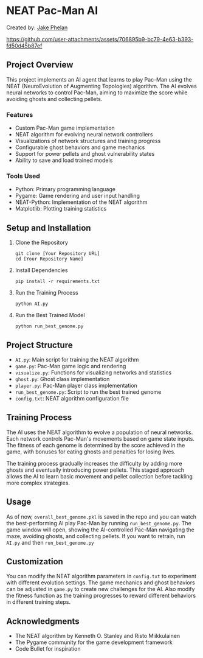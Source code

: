 # NEAT Pac-Man AI

Created by: [Jake Phelan](https://github.com/jakephelan1)

https://github.com/user-attachments/assets/706895b9-bc79-4e63-b393-fd50d45b87ef

## Project Overview

This project implements an AI agent that learns to play Pac-Man using the NEAT (NeuroEvolution of Augmenting Topologies) algorithm. The AI evolves neural networks to control Pac-Man, aiming to maximize the score while avoiding ghosts and collecting pellets.

### Features

- Custom Pac-Man game implementation
- NEAT algorithm for evolving neural network controllers
- Visualizations of network structures and training progress
- Configurable ghost behaviors and game mechanics
- Support for power pellets and ghost vulnerability states
- Ability to save and load trained models

### Tools Used

- Python: Primary programming language
- Pygame: Game rendering and user input handling
- NEAT-Python: Implementation of the NEAT algorithm
- Matplotlib: Plotting training statistics

## Setup and Installation

1. Clone the Repository
   ```
   git clone [Your Repository URL]
   cd [Your Repository Name]
   ```

2. Install Dependencies
   ```
   pip install -r requirements.txt
   ```

3. Run the Training Process
   ```
   python AI.py
   ```

4. Run the Best Trained Model
   ```
   python run_best_genome.py
   ```

## Project Structure

- `AI.py`: Main script for training the NEAT algorithm
- `game.py`: Pac-Man game logic and rendering
- `visualize.py`: Functions for visualizing networks and statistics
- `ghost.py`: Ghost class implementation
- `player.py`: Pac-Man player class implementation
- `run_best_genome.py`: Script to run the best trained genome
- `config.txt`: NEAT algorithm configuration file

## Training Process

The AI uses the NEAT algorithm to evolve a population of neural networks. Each network controls Pac-Man's movements based on game state inputs. The fitness of each genome is determined by the score achieved in the game, with bonuses for eating ghosts and penalties for losing lives.

The training process gradually increases the difficulty by adding more ghosts and eventually introducing power pellets. This staged approach allows the AI to learn basic movement and pellet collection before tackling more complex strategies.

## Usage

As of now, `overall_best_genome.pkl` is saved in the repo and you can watch the best-performing AI play Pac-Man by running `run_best_genome.py`. The game window will open, showing the AI-controlled Pac-Man navigating the maze, avoiding ghosts, and collecting pellets. If you want to retrain, run `AI.py` and then `run_best_genome.py`

## Customization

You can modify the NEAT algorithm parameters in `config.txt` to experiment with different evolution settings. The game mechanics and ghost behaviors can be adjusted in `game.py` to create new challenges for the AI. Also modify the fitness function as the training progresses to reward different behaviors in different training steps.

## Acknowledgments

- The NEAT algorithm by Kenneth O. Stanley and Risto Miikkulainen
- The Pygame community for the game development framework
- Code Bullet for inspiration
